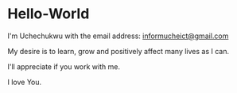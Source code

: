 # Hello-World
I'm Uchechukwu with the email address: informucheict@gmail.com

My desire is to learn, grow and positively affect many lives as I can.

I'll appreciate if you work with me.

I love You.
